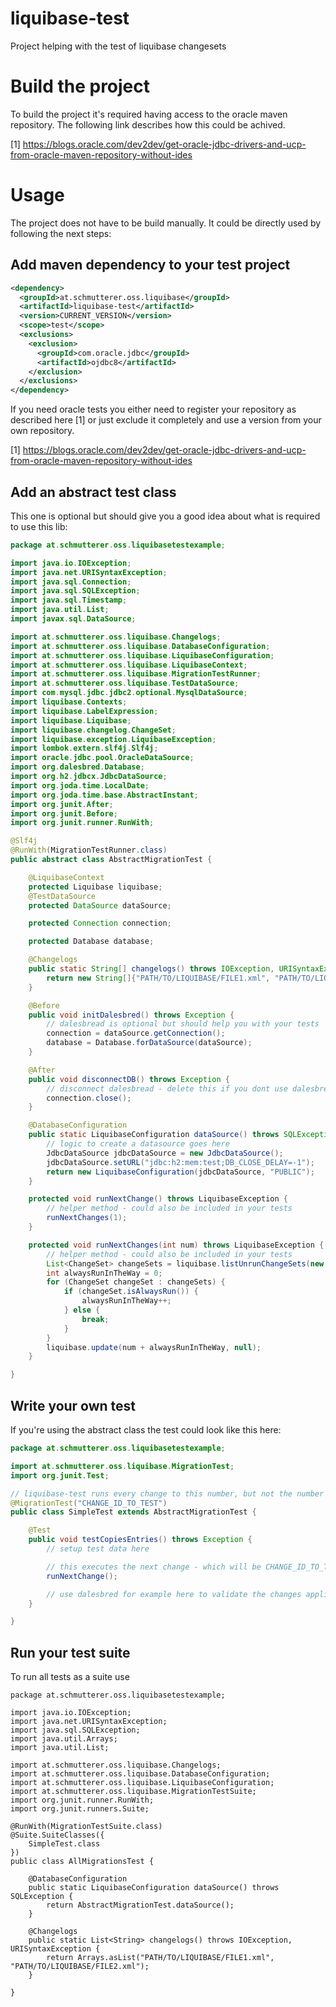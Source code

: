 # liquibase-test
Project helping with the test of liquibase changesets

# Build the project

To build the project it's required having access to the oracle maven repository. The following link describes how this could be achived.

[1] https://blogs.oracle.com/dev2dev/get-oracle-jdbc-drivers-and-ucp-from-oracle-maven-repository-without-ides

# Usage

The project does not have to be build manually. It could be directly used by following the next steps:

## Add maven dependency to your test project

``` xml
<dependency>
  <groupId>at.schmutterer.oss.liquibase</groupId>
  <artifactId>liquibase-test</artifactId>
  <version>CURRENT_VERSION</version>
  <scope>test</scope>
  <exclusions>
    <exclusion>
      <groupId>com.oracle.jdbc</groupId>
      <artifactId>ojdbc8</artifactId>
    </exclusion>
  </exclusions>
</dependency>
```

If you need oracle tests you either need to register your repository as described here [1] or just exclude it completely and use a version from your own repository.

[1] https://blogs.oracle.com/dev2dev/get-oracle-jdbc-drivers-and-ucp-from-oracle-maven-repository-without-ides

## Add an abstract test class

This one is optional but should give you a good idea about what is required to use this lib:

``` java
package at.schmutterer.oss.liquibasetestexample;

import java.io.IOException;
import java.net.URISyntaxException;
import java.sql.Connection;
import java.sql.SQLException;
import java.sql.Timestamp;
import java.util.List;
import javax.sql.DataSource;

import at.schmutterer.oss.liquibase.Changelogs;
import at.schmutterer.oss.liquibase.DatabaseConfiguration;
import at.schmutterer.oss.liquibase.LiquibaseConfiguration;
import at.schmutterer.oss.liquibase.LiquibaseContext;
import at.schmutterer.oss.liquibase.MigrationTestRunner;
import at.schmutterer.oss.liquibase.TestDataSource;
import com.mysql.jdbc.jdbc2.optional.MysqlDataSource;
import liquibase.Contexts;
import liquibase.LabelExpression;
import liquibase.Liquibase;
import liquibase.changelog.ChangeSet;
import liquibase.exception.LiquibaseException;
import lombok.extern.slf4j.Slf4j;
import oracle.jdbc.pool.OracleDataSource;
import org.dalesbred.Database;
import org.h2.jdbcx.JdbcDataSource;
import org.joda.time.LocalDate;
import org.joda.time.base.AbstractInstant;
import org.junit.After;
import org.junit.Before;
import org.junit.runner.RunWith;

@Slf4j
@RunWith(MigrationTestRunner.class)
public abstract class AbstractMigrationTest {

    @LiquibaseContext
    protected Liquibase liquibase;
    @TestDataSource
    protected DataSource dataSource;

    protected Connection connection;

    protected Database database;

    @Changelogs
    public static String[] changelogs() throws IOException, URISyntaxException {
        return new String[]{"PATH/TO/LIQUIBASE/FILE1.xml", "PATH/TO/LIQUIBASE/FILE2.xml"};
    }

    @Before
    public void initDalesbred() throws Exception {
        // dalesbread is optional but should help you with your tests
        connection = dataSource.getConnection();
        database = Database.forDataSource(dataSource);
    }

    @After
    public void disconnectDB() throws Exception {
        // disconnect dalesbread - delete this if you dont use dalesbred
        connection.close();
    }

    @DatabaseConfiguration
    public static LiquibaseConfiguration dataSource() throws SQLException {
        // logic to create a datasource goes here
        JdbcDataSource jdbcDataSource = new JdbcDataSource();
        jdbcDataSource.setURL("jdbc:h2:mem:test;DB_CLOSE_DELAY=-1");
        return new LiquibaseConfiguration(jdbcDataSource, "PUBLIC");
    }

    protected void runNextChange() throws LiquibaseException {
        // helper method - could also be included in your tests
        runNextChanges(1);
    }

    protected void runNextChanges(int num) throws LiquibaseException {
        // helper method - could also be included in your tests
        List<ChangeSet> changeSets = liquibase.listUnrunChangeSets(new Contexts(""), new LabelExpression());
        int alwaysRunInTheWay = 0;
        for (ChangeSet changeSet : changeSets) {
            if (changeSet.isAlwaysRun()) {
                alwaysRunInTheWay++;
            } else {
                break;
            }
        }
        liquibase.update(num + alwaysRunInTheWay, null);
    }

}
```

## Write your own test

If you're using the abstract class the test could look like this here:

``` java
package at.schmutterer.oss.liquibasetestexample;

import at.schmutterer.oss.liquibase.MigrationTest;
import org.junit.Test;

// liquibase-test runs every change to this number, but not the number itself!
@MigrationTest("CHANGE_ID_TO_TEST")
public class SimpleTest extends AbstractMigrationTest {

    @Test
    public void testCopiesEntries() throws Exception {
        // setup test data here

        // this executes the next change - which will be CHANGE_ID_TO_TEST
        runNextChange();

        // use dalesbred for example here to validate the changes applied by the change
    }

}
```

## Run your test suite

To run all tests as a suite use

```
package at.schmutterer.oss.liquibasetestexample;

import java.io.IOException;
import java.net.URISyntaxException;
import java.sql.SQLException;
import java.util.Arrays;
import java.util.List;

import at.schmutterer.oss.liquibase.Changelogs;
import at.schmutterer.oss.liquibase.DatabaseConfiguration;
import at.schmutterer.oss.liquibase.LiquibaseConfiguration;
import at.schmutterer.oss.liquibase.MigrationTestSuite;
import org.junit.runner.RunWith;
import org.junit.runners.Suite;

@RunWith(MigrationTestSuite.class)
@Suite.SuiteClasses({
    SimpleTest.class
})
public class AllMigrationsTest {

    @DatabaseConfiguration
    public static LiquibaseConfiguration dataSource() throws SQLException {
        return AbstractMigrationTest.dataSource();
    }

    @Changelogs
    public static List<String> changelogs() throws IOException, URISyntaxException {
        return Arrays.asList("PATH/TO/LIQUIBASE/FILE1.xml", "PATH/TO/LIQUIBASE/FILE2.xml");
    }

}
```
